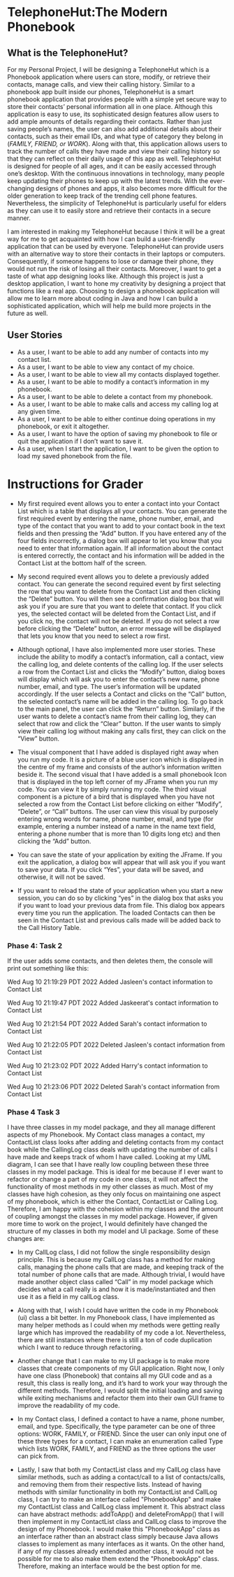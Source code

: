 # TelephoneHut:The Modern Phonebook

## What is the TelephoneHut?

For my Personal Project, I will be designing a TelephoneHut which is a Phonebook application where users can store, 
modify, or retrieve their contacts, manage calls, and view their calling history. Similar to a phonebook app built 
inside our phones, TelephoneHut is a smart phonebook application that provides people with a simple yet secure way to 
store their contacts’ personal information all in one place. Although this application is easy to use, its sophisticated 
design features allow users to add ample amounts of details regarding their contacts. Rather than just saving people’s 
names, the user can also add additional details about their contacts, such as their email IDs, and what type of category 
they belong in (*FAMILY, FRIEND, or WORK*). Along with that, this application allows users to track the number of calls 
they have made and view their calling history so that they can reflect on their daily usage of this app as well. 
TelephoneHut is designed for people of all ages, and it can be easily accessed through one’s desktop. With the 
continuous innovations in technology, many people keep updating their phones to keep up with the latest trends. With the 
ever-changing designs of phones and apps, it also becomes more difficult for the older generation to keep track of the 
trending cell phone features. Nevertheless, the simplicity of TelephoneHut is particularly useful for elders as they 
can use it to easily store and retrieve their contacts in a secure manner.

I am interested in making my TelephoneHut because I think it will be a great way for me to get acquainted with how I can
build a user-friendly application that can be used by everyone. TelephoneHut can provide users with an alternative way 
to store their contacts in their laptops or computers. Consequently, if someone happens to lose or damage their phone, 
they would not run the risk of losing all their contacts. Moreover, I want to get a taste of what app designing looks 
like. Although this project is just a desktop application, I want to hone my creativity by designing a project that 
functions like a real app. Choosing to design a phonebook application will allow me to learn more about coding in Java 
and how I can build a sophisticated application, which will help me build more projects in the future as well.


## User Stories
- As a user, I want to be able to add any number of contacts into my contact list.
- As a user, I want to be able to view any contact of my choice.
- As a user, I want to be able to view all my contacts displayed together.
- As a user, I want to be able to modify a contact’s information in my phonebook.
- As a user, I want to be able to delete a contact from my phonebook.
- As a user, I want to be able to make calls and access my calling log at any given time.
- As a user, I want to be able to either continue doing operations in my phonebook, or exit it altogether. 
- As a user, I want to have the option of saving my phonebook to file or quit the application if I don’t want to save 
it. 
- As a user, when I start the application, I want to be given the option to load my saved phonebook from the file.

# Instructions for Grader
- My first required event allows you to enter a contact into your Contact List which is a table that displays 
all your contacts. You can generate the first required event by entering the name, phone number, email, and 
type of the contact that you want to add to your contact book in the text fields and then pressing the “Add” button. 
If you have entered any of the four fields incorrectly, a dialog box will appear to let you know that you need to 
enter that information again. If all information about the contact is entered correctly, the contact and his 
information will be added in the Contact List at the bottom half of the screen. 


- My second required event allows you to delete a previously added contact. You can generate the second 
required event by first selecting the row that you want to delete from the Contact List and then clicking the 
“Delete” button. You will then see a confirmation dialog box that will ask you if you are sure that you want 
to delete that contact. If you click yes, the selected contact will be deleted from the Contact List, and if 
you click no, the contact will not be deleted. If you do not select a row before clicking the “Delete” button, 
an error message will be displayed that lets you know that you need to select a row first. 


- Although optional, I have also implemented more user stories. These include the ability to modify a 
contact’s information, call a contact, view the calling log, and delete contents of the calling log. 
If the user selects a row from the Contact List and clicks the “Modify” button, dialog boxes will display 
which will ask you to enter the contact’s new name, phone number, email, and type. The user’s information 
will be updated accordingly. If the user selects a Contact and clicks on the “Call” button, the selected 
contact’s name will be added in the calling log. To go back to the main panel, the user can click the “Return” 
button. Similarly, if the user wants to delete a contact’s name from their calling log, they can select that 
row and click the “Clear” button. If the user wants to simply view their calling log without making any calls 
first, they can click on the “View” button. 


- The visual component that I have added is displayed right away when you run my code. It is a picture of a 
blue user icon which is displayed in the centre of my frame and consists of the author’s information written 
beside it.  The second visual that I have added is a small phonebook Icon that is displayed in the top left corner 
of my JFrame when you run my code. You can view it by simply running my code. The third visual component 
is a picture of a bird that is displayed when you have not selected a row from the Contact List before clicking 
on either “Modify”, “Delete”, or “Call” buttons. The user can view this visual by purposely entering wrong words 
for name, phone number, email, and type (for example, entering a number instead of a name in the name text field, 
entering a phone number that is more than 10 digits long etc) and then clicking the “Add” button. 


- You can save the state of your application by exiting the JFrame. If you exit the application, a dialog 
box will appear that will ask you if you want to save your data. If you click “Yes”, your data will be saved, 
and otherwise, it will not be saved. 


- If you want to reload the state of your application when you start a new session, you can do so by 
clicking “yes” in the dialog box that asks you if you want to load your previous data from file. This dialog 
box appears every time you run the application. The loaded Contacts can then be seen in the Contact List and 
previous calls made will be added back to the Call History Table. 

### Phase 4: Task 2

If the user adds some contacts, and then deletes them, the console will print out something like this:

Wed Aug 10 21:19:29 PDT 2022
Added Jasleen's contact information to Contact List

Wed Aug 10 21:19:47 PDT 2022
Added Jaskeerat's contact information to Contact List

Wed Aug 10 21:21:54 PDT 2022
Added Sarah's contact information to Contact List

Wed Aug 10 21:22:05 PDT 2022
Deleted Jasleen's contact information from Contact List

Wed Aug 10 21:23:02 PDT 2022
Added Harry's contact information to Contact List

Wed Aug 10 21:23:06 PDT 2022
Deleted Sarah's contact information from Contact List

### Phase 4 Task 3

I have three classes in my model package, and they all manage different aspects of my Phonebook. 
My Contact class manages a contact, my ContactList class looks after adding and deleting contacts from my 
contact book while the CallingLog class deals with updating the number of calls I have made and keeps track 
of whom I have called. Looking at my UML diagram, I can see that I have really low coupling between these 
three classes in my model package. This is ideal for me because if I ever want to refactor or change a part 
of my code in one class, it will not affect the functionality of most methods in my other classes as much. 
Most of my classes have high cohesion, as they only focus on maintaining one aspect of my phonebook, which 
is either the Contact, ContactList or Calling Log. Therefore, I am happy with the cohesion within my classes 
and the amount of coupling amongst the classes in my model package. However, if given more time to work on 
the project, I would definitely have changed the structure of my classes in both my model and UI package. 
Some of these changes are:


- In my CallLog class, I did not follow the single responsibility design principle. 
This is because my CallLog class has a method for making calls, managing the phone calls that are made, and 
keeping track of the total number of phone calls that are made. Although trivial, I would have made another 
object class called “Call” in my model package which decides what a call really is and how it is made/instantiated 
and then use it as a field in my callLog class.


- Along with that, I wish I could have written the code in my Phonebook (ui) class a bit better. In my Phonebook class, 
I have implemented as many helper methods as I could when my methods were getting really large which has 
improved the readability of my code a lot. Nevertheless, there are still instances where there is still a 
ton of code duplication which I want to reduce through refactoring. 


- Another change that I can make to my UI package is to make more classes that create components of my GUI 
application. Right now, I only have one class (Phonebook) that contains all my GUI code and as a result, 
this class is really long, and it’s hard to work your way through the different methods. Therefore, I would 
split the initial loading and saving while exiting mechanisms and refactor them into their own GUI frame to 
improve the readability of my code. 

- In my Contact class, I defined a contact to have a name, phone number, email, and type. Specifically, the type 
parameter can be one of three options: WORK, FAMILY, or FRIEND. Since the user can only input one of these three types
for a contact, I can make an enumeration called Type which lists WORK, FAMILY, and FRIEND as the three options the user 
can pick from. 

- Lastly, I saw that both my ContactList class and my CallLog class have similar methods, such as adding a contact/call 
to a list of contacts/calls, and removing them from their respective lists. Instead of having methods with similar 
functionality in both my ContactList and CallLog class, I can try to make an interface called "PhonebookApp" and 
make my ContactList class and CallLog class implement it. This abstract class can have abstract methods: addToApp() and 
deleteFromApp() that I will then implement in my ContactList class and CallLog
class to improve the design of my Phonebook. I would make this "PhonebookApp" class as an interface rather than an 
abstract class simply because Java allows classes to implement as many interfaces as it wants. On the other hand, if any
of my classes already extended another class, it would not be possible for me to also make them extend the 
"PhonebookApp" class. Therefore, making an interface would be the best option for me. 









